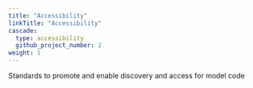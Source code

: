 ```yaml
---
title: "Accessibility"
linkTitle: "Accessibility"
cascade:
  type: accessibility
  github_project_number: 2
weight: 1
---
```


Standards to promote and enable discovery and access for model code
